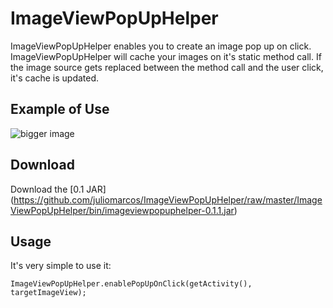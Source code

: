 ImageViewPopUpHelper
====================
ImageViewPopUpHelper enables you to create an image pop up on click. 
ImageViewPopUpHelper will cache your images on it's static method call. If the image source gets replaced between the method call and the user click, it's cache is updated.

Example of Use
-----
![bigger image](https://raw.github.com/juliomarcos/ImageViewPopUpHelper/master/images/ex.jpg)

Download
-----
Download the [0.1 JAR] (https://github.com/juliomarcos/ImageViewPopUpHelper/raw/master/ImageViewPopUpHelper/bin/imageviewpopuphelper-0.1.1.jar)

Usage
-----
It's very simple to use it:
```
ImageViewPopUpHelper.enablePopUpOnClick(getActivity(), targetImageView);
```